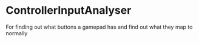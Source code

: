 # ControllerInputAnalyser
For finding out what buttons a gamepad has and find out what they map to normally
